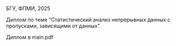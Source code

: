 БГУ, ФПМИ, 2025

Диплом по теме "Статистический анализ непрерывных данных с пропусками, зависящими от данных".

Диплом в main.pdf